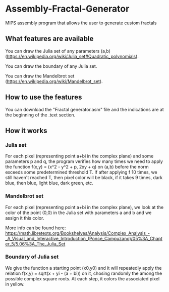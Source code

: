 # Assembly-Fractal-Generator
MIPS assembly program that allows the user to generate custom fractals

## What features are available
You can draw the Julia set of any parameters (a,b) (https://en.wikipedia.org/wiki/Julia_set#Quadratic_polynomials).

You can draw the boundary of any Julia set.

You can draw the Mandelbrot set (https://en.wikipedia.org/wiki/Mandelbrot_set).


## How to use the features
You can download the "Fractal generator.asm" file and the indications are at the beginning of the .text section.


## How it works
### Julia set
For each pixel (representing point a+bi in the complex plane) and some parameters p and q, the program verifies how many times we need to apply the function f(x,y) = (x^2 - y^2 + p, 2xy + q) on (a,b) before the norm exceeds some predetermined threshold T.  If after applying f 10 times, we still haven't reached T, then pixel color will be black, if it takes 9 times, dark blue, then blue, light blue, dark green, etc.

### Mandelbrot set
For each pixel (representing point a+bi in the complex plane), we look at the color of the point (0,0) in the Julia set with parameters a and b and we assign it this color.

More info can be found here: https://math.libretexts.org/Bookshelves/Analysis/Complex_Analysis_-_A_Visual_and_Interactive_Introduction_(Ponce_Campuzano)/05%3A_Chapter_5/5.06%3A_The_Julia_Set

### Boundary of Julia set
We give the function a starting point (x0,y0) and it will repeatedly apply the relation f(x,y) = sqrt(x + yi - (a + bi)) on it, chosing randomly the among the possible complex square roots.  At each step, it colors the associated pixel in yellow.
